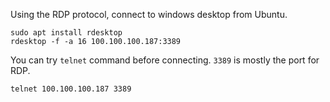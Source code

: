 Using the RDP protocol, connect to windows desktop from Ubuntu.

```
sudo apt install rdesktop
rdesktop -f -a 16 100.100.100.187:3389
```

You can try `telnet` command before connecting. `3389` is mostly the port for RDP.

```
telnet 100.100.100.187 3389
```

